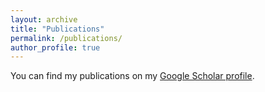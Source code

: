 ```yaml
---
layout: archive
title: "Publications"
permalink: /publications/
author_profile: true
---
```


You can find my publications on my [Google Scholar profile](https://scholar.google.com/citations?user=KXimUncAAAAJ&hl=en").


<!-- {% if author.googlescholar %}
  You can also find my articles on <u><a href="{{author.googlescholar}}">my Google Scholar profile</a>.</u>
{% endif %}

{% include base_path %}

{% for post in site.publications reversed %}
  {% include archive-single.html %}
{% endfor %} -->
